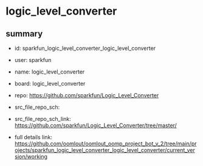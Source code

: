 # logic_level_converter
 
## summary 
* id: sparkfun_logic_level_converter_logic_level_converter
* user: sparkfun
* name: logic_level_converter
* board: logic_level_converter
* repo: https://github.com/sparkfun/Logic_Level_Converter



* src_file_repo_sch: 
* src_file_repo_sch_link: https://github.com/sparkfun/Logic_Level_Converter/tree/master/
* full details link: https://github.com/oomlout/oomlout_oomp_project_bot_v_2/tree/main/projects/sparkfun_logic_level_converter_logic_level_converter/current_version/working  







